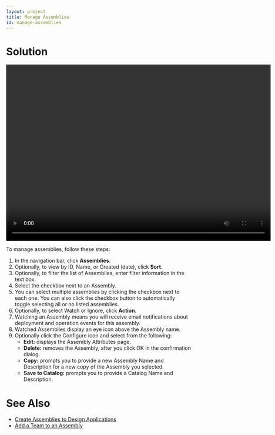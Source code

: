 ```yaml
---
layout: project
title: Manage Assemblies
id: manage-assemblies
---
```


# Solution

<video width="720" height="480" preload="metadata" controls="" class="grovo-video">
    <source src="http://videos.grovo.com/walmart-oneops-0215_managing-assemblies_4668.webm?vpv=1"video/webm">
    Your browser does not implement HTML5 video. 
</video>

To manage assemblies, follow these steps:


1. In the navigation bar, click **Assemblies.**
2. Optionally, to view by ID, Name, or Created (date), click **Sort.**
3. Optionally, to filter the list of Assemblies, enter filter information in the text box.
4. Select the checkbox next to an Assembly.
5. You can select multiple assemblies by clicking the checkbox next to each one. You can also click the checkbox button to automatically toggle selecting all or no listed assemblies.
6. Optionally, to select Watch or Ignore, click **Action.**
7. Watching an Assembly means you will receive email notifications about deployment and operation events for this assembly.
8. Watched Assemblies display an eye icon above the Assembly name.
9. Optionally click the Configure icon and select from the following:
    * **Edit:** displays the Assembly Attributes page.
    * **Delete:** removes the Assembly, after you click OK in the confirmation dialog.
    * **Copy:** prompts you to provide a new Assembly Name and Description for a new copy of the Assembly you selected.
    * **Save to Catalog:** prompts you to provide a Catalog Name and Description.

# See Also


* <a href="javascript:loadContent('/documentation/user/how-to/create-assembly-design-application.html');">Create Assemblies to Design Applications</a>
* <a href="javascript:loadContent('/documentation/user/how-to/add-team-to-an-assembly.html');">Add a Team to an Assembly</a>